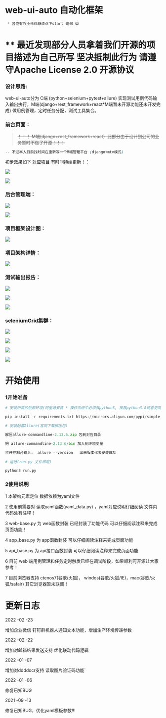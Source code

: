 # web-ui-auto 自动化框架


```css 
 * 各位有兴小伙伴麻烦点下start 谢谢 😁
``` 


# ** 最近发现部分人员拿着我们开源的项目描述为自己所写 坚决抵制此行为 请遵守Apache License 2.0 开源协议

### 设计思路:

  web-ui-auto分为 C端 (python+selenium+pytest+allure) 实现测试用例代码输入输出执行，M端(django+rest_framework+react*M端暂未开源功能还未开发完成) 
做用例管理，定时任务分配，测试工具集合。

### 前台页面：

> ~~！！！ M端(django+rest_framework+react）此部分由于设计到公司的业务暂时不做了开源！！！~~


```css 
-- 不过本人目前找时间在重新写一个M端管理平台 (django+mtv模式)
```

初步效果如下 [对应项目](https://github.com/hanwenlu2016/Salvation) 有时间持续更新！：

![](https://github.com/hanwenlu2016/web-ui/blob/main/doct/img/001.png)

![](https://github.com/hanwenlu2016/web-ui/blob/main/doct/img/003.png)

### 后台管理端：

![](https://github.com/hanwenlu2016/web-ui/blob/main/doct/img/admin1.png)

![](https://github.com/hanwenlu2016/web-ui/blob/main/doct/img/admin2.png)

### 项目框架设计图：

![](https://github.com/hanwenlu2016/web-ui/blob/main/doct/img/frame.png)

### 项目架构详情：

![](https://github.com/hanwenlu2016/web-ui/blob/main/doct/img/frameexplain.png)

### 测试输出报告：

![](https://github.com/hanwenlu2016/web-ui/blob/main/doct/img/run001.jpg)

![](https://github.com/hanwenlu2016/web-ui/blob/main/doct/img/run002.jpg)

![](https://github.com/hanwenlu2016/web-ui/blob/main/doct/img/run003.jpg)

### seleniumGrid集群：

![](https://github.com/hanwenlu2016/web-ui/blob/main/doct/img/run1.jpg)

![](https://github.com/hanwenlu2016/web-ui/blob/main/doct/img/run2.jpg)

![](https://github.com/hanwenlu2016/web-ui/blob/main/doct/img/run3.jpg)

![](https://github.com/hanwenlu2016/web-ui/blob/main/doct/img/run4.jpg)


# 开始使用

### 1开始准备


```python
# 安装所需的依赖环境(阿里源安装 * 操作系统中必须有python3, 推荐python3.8或者更高版本)

pip install -r requirements.txt https://mirrors.aliyun.com/pypi/simple  

# 安装配置Allure(官网下载解压包)

解压allure-commandline-2.13.6.zip 包到对应目录

把 allure-commandline-2.13.6/bin 加入到环境变量

打开控制台输入:  allure --version   出来版本代表安装成功
    
# 运行(run.py 文件即可)

python3 run.py

```

### 2使用说明

1 本架构元素定位 数据依赖为yaml文件 

2 使用前需要对 读取yaml函数(yaml_data.py) ，yaml对应说明仔细阅读 文件内代码处有注释！

3 web-base.py 为 web函数封装 已经封装了功能代码 可以仔细阅读注释来完成页面功能！

4 app_base.py 为 app函数封装 可以仔细阅读注释来完成页面功能

5 api_base.py 为 api接口函数封装 可以仔细阅读注释来完成页面功能

6 目前 web 端用例管理和任务定时触发已经在调试阶段，如果顺利可开源让大家参考！

7 目前浏览器支持 ctenos7(谷歌/火狐)， windos(谷歌/火狐/IE)，mac(谷歌/火狐/safair) 其它浏览器暂未联调！



# 更新日志

2022 -02 -23

增加企业微信 钉钉群机器人通知文本功能，增加生产环境传递参数

2022 -02 -22

增加对邮箱结果发送支持 优化联动代码逻辑

2022 -01 -07

增加对ddddocr支持 读取图片验证码功能`

2022 -01 -06

修复已知BUG

2021 -09 -13

修复已知BUG，优化yaml模板参数!!!



